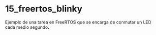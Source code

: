 # 15_freertos_blinky

Ejemplo de una tarea en FreeRTOS que se encarga de conmutar un LED cada medio segundo.
